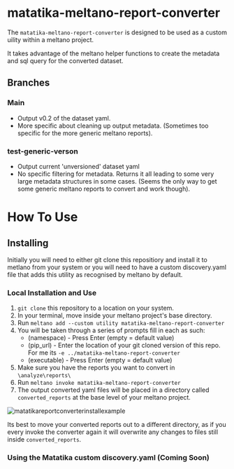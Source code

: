 # matatika-meltano-report-converter
The `matatika-meltano-report-converter` is designed to be used as a custom uility within a meltano project.

It takes advantage of the meltano helper functions to create the metadata and sql query for the converted dataset.

## Branches
### Main
- Output v0.2 of the dataset yaml.
- More specific about cleaning up output metadata. (Sometimes too specific for the more generic meltano reports).

### test-generic-verson
- Output current 'unversioned' dataset yaml
- No specific filtering for metadata. Returns it all leading to some very large metadata structures in some cases. (Seems the only way to get some generic meltano reports to convert and work though).

# How To Use
## Installing

Initially you will need to either git clone this repositiory and install it to metlano from your system or you will need to have a custom discovery.yaml file that adds this utility as recognised by meltano by default.

### Local Installation and Use

1. `git clone` this repository to a location on your system.
2. In your terminal, move inside your meltano project's base directory.
3. Run `meltano add --custom utility matatika-meltano-report-converter`
4. You will be taken through a series of prompts fill in each as such:
    - (namespace) - Press Enter (empty = default value)
    - (pip_url) - Enter the location of your git cloned version of this repo. For me its `-e ../matatika-meltano-report-converter`
    - (executable) - Press Enter (empty = default value)
5. Make sure you have the reports you want to convert in `\analyze\reports\`
6. Run `meltano invoke matatika-meltano-report-converter`
7. The output converted yaml files will be placed in a directory called `converted_reports` at the base level of your meltano project.

![matatikareportconverterinstallexample](https://user-images.githubusercontent.com/34437496/117323235-9eeb3f00-ae86-11eb-83d3-2e47cca03552.png)

Its best to move your converted reports out to a different directory, as if you every invoke the converter again it will overwrite any changes to files still inside `converted_reports`.

### Using the Matatika custom discovery.yaml (Coming Soon)
